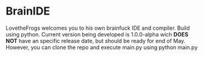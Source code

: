 # BrainIDE
LovetheFrogs welcomes you to his own brainfuck IDE and compiler. Build using python. Current version being developed is 1.0.0-alpha wich **DOES NOT** have an specific release date, but should be ready for end of May. However, you can clone the repo and execute main.py using python main.py

